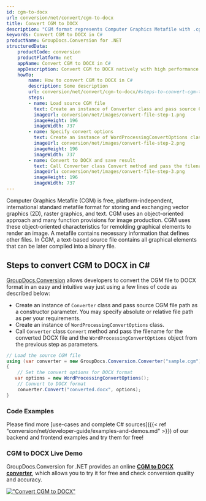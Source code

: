```yaml
---
id: cgm-to-docx
url: conversion/net/convert/cgm-to-docx
title: Convert CGM to DOCX
description: "CGM format represents Computer Graphics Metafile with .cgm extension. Learn how to convert CGM to DOCX file programmatically in C# language using GroupDocs.Conversion for .NET library."
keywords: Convert CGM to DOCX in C#
productName: GroupDocs.Conversion for .NET
structuredData:
    productCode: conversion
    productPlatform: net
    appName: Convert CGM to DOCX in C#
    appDescription: Convert CGM to DOCX natively with high performance using C# language and server side GroupDocs.Conversion for .NET APIs, without the use of any software like Microsoft or Open Office.
    howTo:
        name: How to convert CGM to DOCX in C# 
        description: Some description
        url: conversion/net/convert/cgm-to-docx/#steps-to-convert-cgm-to-docx-in-c
        steps:
        - name: Load source CGM file 
          text: Create an instance of Converter class and pass source CGM file path as a constructor parameter. You may specify absolute or relative file path as per your requirements. 
          imageUrl: conversion/net/images/convert-file-step-1.png
          imageHeight: 196
          imageWidth: 737
        - name: Specify convert options 
          text: Create an instance of WordProcessingConvertOptions class.
          imageUrl: conversion/net/images/convert-file-step-2.png
          imageHeight: 196
          imageWidth: 737
        - name: Convert to DOCX and save result 
          text: Call Converter class Convert method and pass the filename for the converted HTML file and the WordProcessingConvertOptions object from the previous step as parameters.
          imageUrl: conversion/net/images/convert-file-step-3.png
          imageHeight: 196
          imageWidth: 737
---
```


Computer Graphics Metafile (CGM) is free, platform-independent, international standard metafile format for storing and exchanging vector graphics (2D), raster graphics, and text. CGM uses an object-oriented approach and many function provisions for image production. CGM uses these object-oriented characteristics for remolding graphical elements to render an image. A metafile contains necessary information that defines other files. In CGM, a text-based source file contains all graphical elements that can be later compiled into a binary file.

## Steps to convert CGM to DOCX in C#

[GroupDocs.Conversion](https://products.groupdocs.com/conversion/net) allows developers to convert the CGM file to DOCX format in an easy and intuitive way just using a few lines of code as described below:

* Create an instance of `Converter` class and pass source CGM file path as a constructor parameter. You may specify absolute or relative file path as per your requirements. 
* Create an instance of `WordProcessingConvertOptions` class.
* Call `Converter` class `Convert` method and pass the filename for the converted DOCX file and the `WordProcessingConvertOptions` object from the previous step as parameters.

```csharp
// Load the source CGM file
using (var converter = new GroupDocs.Conversion.Converter("sample.cgm"))
{
    // Set the convert options for DOCX format
   var options = new WordProcessingConvertOptions();
    // Convert to DOCX format
    converter.Convert("converted.docx", options);
}
```

### Code Examples

Please find more [use-cases and complete C# sources]({{< ref "conversion/net/developer-guide/examples-and-demos.md" >}}) of our backend and frontend examples and try them for free!

### CGM to DOCX Live Demo

GroupDocs.Conversion for .NET provides an online [**CGM to DOCX converter**](https://products.groupdocs.app/conversion/cgm-to-docx), which allows you to try it for free and check conversion quality and accuracy.

[!["Convert CGM to DOCX"](conversion/net/images/convert-to-docx/convert-cgm-to-docx.png)](https://products.groupdocs.app/conversion/cgm-to-docx)